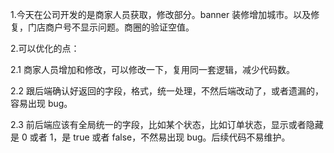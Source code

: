 1.今天在公司开发的是商家人员获取，修改部分。banner 装修增加城市。以及修复，门店商户号不显示问题。商圈的验证空值。

2.可以优化的点：

2.1 商家人员增加和修改，可以修改一下，复用同一套逻辑，减少代码数。

2.2 跟后端确认好返回的字段，格式，统一处理，不然后端改动了，或者遗漏的，容易出现 bug。

2.3 前后端应该有全局统一的字段，比如某个状态，比如订单状态，显示或者隐藏是 0 或者 1，是 true 或者 false，不然易出现 bug。后续代码不易维护。
